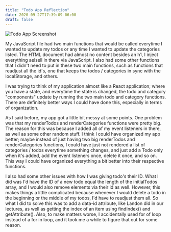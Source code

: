 ```yaml
---
title: "Todo App Reflection"
date: 2020-09-27T17:39:09-06:00
draft: false
---
```

![Todo App Screenshot](/images/todolist.png)

My JavaScript file had two main functions that would be called everytime I wanted to update my todos or any time I wanted to update the categories listed. The HTML document had almost no content besides an h1, I inject everything aelsell in there via JavaScript. I also had some other functions that I didn't need to put in these two main functions, such as functions that readjust all the id's, one that keeps the todos / categories in sync with the localStorage, and others.

I was trying to think of my application almost like a React application; where you have a state, and everytime the state is changed, the todo and category "components" update by running the two main todo and category functions. There are definitely better ways I could have done this, especially in terms of organization. 

As I said before, my app got a little bit messy at some points. One problem was that my renderTodos and renderCategories functions were pretty big. The reason for this was because I added all of my event listeners in there, as well as some other random stuff. I think I could have organized my app better; maybe instead of just having two big renderTodos and renderCategories functions, I could have just not rendered a list of categories / todos everytime something changes, and just add a Todo only when it's added, add the event listeners once, delete it once, and so on. This way I could have organized everything a bit better into their respective functions. 

I also had some other issues with how I was giving todo's their ID. What I did was I'd have the ID of a new todo equal the length of the initialTodos array, and I would also remove elements via their id as well. However, this makes things a little complicated because whenever I would delete a todo in the beginning or the middle of my todos, I'd have to readjust them all. So what I did to solve this was to add a data-id attribute, like Landon did in our lectures, as well as getting the index of an item using findIndex() and getAttribute(). Also, to make matters worse, I accidentally used for of loop instead of a for in loop, and it took me a while to figure that out for some reason. 